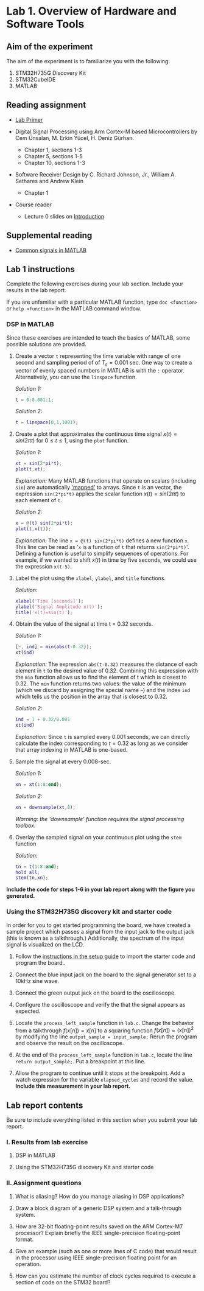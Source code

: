 # Lab 1. Overview of Hardware and Software Tools

## Aim of the experiment

The aim of the experiment is to familiarize you with the following:

1. STM32H735G Discovery Kit
2. STM32CubeIDE
3. MATLAB

## Reading assignment

* [Lab Primer][1]

* Digital Signal Processing using Arm Cortex-M based Microcontrollers by Cem Ünsalan, M. Erkin Yücel, H. Deniz Gürhan.
    * Chapter 1, sections 1-3
    * Chapter 5, sections 1-5
    * Chapter 10, sections 1-3

* Software Receiver Design by C. Richard Johnson, Jr., William A. Sethares and Andrew Klein
	* Chapter 1
	
* Course reader
	* Lecture 0 slides on [Introduction][2]
    
## Supplemental reading

* [Common signals in MATLAB][3]

## Lab 1 instructions

Complete the following exercises during your lab section. Include your results in the lab report.

If you are unfamiliar with a particular MATLAB function, type `doc <function>`  or `help <function>` in the MATLAB command window.

### DSP in MATLAB

Since these exercises are intended to teach the basics of MATLAB, some possible solutions are provided.

1.  Create a vector `t` representing the time variable with range of one second and sampling period of of $T_s = 0.001$ sec. One way to create a vector of evenly spaced numbers in MATLAB is with the `:` operator. Alternatively, you can use the `linspace` function.

    *Solution 1:* 
    ```matlab
    t = 0:0.001:1;
    ```
    *Solution 2:* 
    ```matlab
    t = linspace(0,1,1001);
    ```

2.  Create a plot that approximates the continuous time signal $x(t)=sin(2 \pi t)$ for $0 \leq t \leq 1$, using the `plot` function.

    *Solution 1:*
    ```matlab
    xt = sin(2*pi*t);
    plot(t,xt);
    ```
    *Explanation:* Many MATLAB functions that operate on scalars (including `sin`) are automatically ['mapped'][4] to arrays. Since `t` is an vector, the expression `sin(2*pi*t)` applies the scalar function $x(t) = sin( 2\pi t)$ to each element of `t`.
    
    *Solution 2:*
    ```matlab
    x = @(t) sin(2*pi*t);
    plot(t,x(t));
    ```
    *Explanation:* The line `x = @(t) sin(2*pi*t)` defines a new function `x`. This line can be read as '`x` is a function of `t` that returns `sin(2*pi*t)`'. Defining a function is useful to simplify sequences of operations. For example, if we wanted to shift $x(t)$ in time by five seconds, we could use the expression `x(t-5)`.
    
3.  Label the plot using the `xlabel`, `ylabel`, and `title` functions.

    *Solution:*
    ```matlab
    xlabel('Time [seconds]');
    ylabel('Signal Amplitude x(t)');
    title('x(t)=sin(t)');
    ```

4.  Obtain the value of the signal at time t = 0.32 seconds.

    *Solution 1:*
    ```matlab
    [~, ind] = min(abs(t-0.32));
    xt(ind)
    ```
    *Explanation:* The expression `abs(t-0.32)` measures the distance of each element in `t` to the desired value of 0.32. Combining this expression with the `min` function allows us to find the element of t which is closest to 0.32. The `min` function returns two values: the value of the minimum (which we discard by assigning the special name `~`) and the index `ind` which tells us the position in the array that is closest to 0.32.

    *Solution 2:*
    ```matlab
    ind = 1 + 0.32/0.001
    xt(ind)
    ```
    *Explanation:* Since `t` is sampled every 0.001 seconds, we can directly calculate the index corresponding to $t=0.32$ as long as we consider that array indexing in MATLAB is one-based.

5.  Sample the signal at every 0.008-sec.

    *Solution 1:* 
    ```matlab
    xn = xt(1:8:end);
    ```
    
    *Solution 2:* 
    ```matlab
    xn = downsample(xt,8);
    ```
    
    *Warning: the 'downsample' function requires the signal processing toolbox.*

6.  Overlay the sampled signal on your continuous plot using the `stem` function

    *Solution:*
    ```matlab
    tn = t(1:8:end);
    hold all;
    stem(tn,xn);
    ```
    
**Include the code for steps 1-6 in your lab report along with the figure you generated.**
    
### Using the STM32H735G discovery kit and starter code

In order for you to get started programming the board, we have created a sample project which passes a signal from the input jack to the output jack (this is known as a talkthrough.) Additionally, the spectrum of the input signal is visualized on the LCD.

1. Follow the [instructions in the setup guide][5] to import the starter code and program the board..

2. Connect the blue input jack on the board to the signal generator set to a 10kHz sine wave.

3. Connect the green output jack on the board to the oscilloscope.

4. Configure the oscilloscope and verify the that the signal appears as expected.

5. Locate the `process_left_sample` function in `lab.c`. Change the behavior from a talkthrough $f(x[n]) = x[n]$ to a squaring function $f(x[n]) = {(x[n])}^2$ by modifying the line `output_sample = input_sample;` Rerun the program and observe the result on the oscilloscope.

6. At the end of the `process_left_sample` function in `lab.c`, locate the line `return output_sample;`. Put a breakpoint at this line.

7. Allow the program to continue until it stops at the breakpoint. Add a watch expression for the variable `elapsed_cycles` and record the value. **Include this measurement in your lab report.**

## Lab report contents

Be sure to include everything listed in this section when you submit your lab report.

### I. Results from lab exercise

1. DSP in MATLAB

2. Using the STM32H735G discovery Kit and starter code

### II. Assignment questions

1. What is aliasing? How do you manage aliasing in DSP applications?

2. Draw a block diagram of a generic DSP system and a talk-through system.

3. How are 32-bit floating-point results saved on the ARM Cortex-M7 processor? Explain briefly the IEEE single-precision floating-point format.

4. Give an example (such as one or more lines of C code) that would result in the processor using IEEE single-precision floating point for an operation.

5. How can you estimate the number of clock cycles required to execute a section of code on the STM32 board?

[1]:../primer.md
[2]:http://users.ece.utexas.edu/~bevans/courses/realtime/lectures/00_Introduction/lecture0.pptx
[3]:http://users.ece.utexas.edu/~bevans/courses/realtime/handouts/CommonSignalsInMatlab.pptx
[4]:https://en.wikipedia.org/wiki/Map_(parallel_pattern)
[5]:../stm32h735g.md
